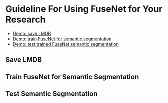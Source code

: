 # Guideline For Using FuseNet for Your Research

- [Demo: save LMDB](#lmdb)
- [Demo: train FuseNet for semantic segmentation](#train)
- [Demo: test trained FuseNet semantic segmentation](#test)

## <a name="lmdb">Save LMDB</a>

## <b name="train">Train FuseNet for Semantic Segmentation</b>

## <c name="test">Test Semantic Segmentation</c>
